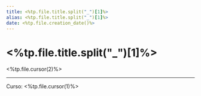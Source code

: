 ```yaml
---
title: <%tp.file.title.split("_")[1]%>
alias: <%tp.file.title.split("_")[1]%>
date: <%tp.file.creation_date()%>
---
```

# <%tp.file.title.split("_")[1]%>

<%tp.file.cursor(2)%>

---
Curso: <%tp.file.cursor(1)%>